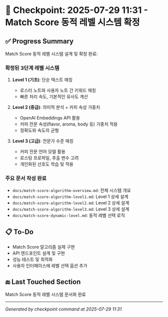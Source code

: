 # 🧠 Checkpoint: 2025-07-29 11:31 - Match Score 동적 레벨 시스템 확정

## ✅ Progress Summary

Match Score 동적 레벨 시스템 설계 및 확정 완료:

### 확정된 3단계 레벨 시스템

1. **Level 1 (기초)**: 단순 텍스트 매칭
   - 로스터 노트와 사용자 노트 간 키워드 매칭
   - 빠른 처리 속도, 기본적인 유사도 계산

2. **Level 2 (중급)**: 의미적 분석 + 커피 속성 가중치
   - OpenAI Embeddings API 활용
   - 커피 전문 속성(flavor, aroma, body 등) 가중치 적용
   - 정확도와 속도의 균형

3. **Level 3 (고급)**: 전문가 수준 매칭
   - 커피 전문 언어 모델 활용
   - 로스팅 프로파일, 추출 변수 고려
   - 개인화된 선호도 학습 및 적용

### 주요 문서 작성 완료

- `docs/match-score-algorithm-overview.md`: 전체 시스템 개요
- `docs/match-score-algorithm-level1.md`: Level 1 상세 설계
- `docs/match-score-algorithm-level2.md`: Level 2 상세 설계
- `docs/match-score-algorithm-level3.md`: Level 3 상세 설계
- `docs/match-score-dynamic-level.md`: 동적 레벨 선택 로직

## 📋 To-Do

- Match Score 알고리즘 실제 구현
- API 엔드포인트 설계 및 구현
- 성능 테스트 및 최적화
- 사용자 인터페이스에 레벨 선택 옵션 추가

## 🔚 Last Touched Section

Match Score 동적 레벨 시스템 문서화 완료

---

_Generated by checkpoint command at 2025-07-29 11:31_
